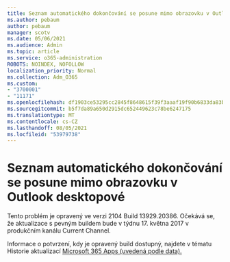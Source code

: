 ```yaml
---
title: Seznam automatického dokončování se posune mimo obrazovku v Outlook desktopové
ms.author: pebaum
author: pebaum
manager: scotv
ms.date: 05/06/2021
ms.audience: Admin
ms.topic: article
ms.service: o365-administration
ROBOTS: NOINDEX, NOFOLLOW
localization_priority: Normal
ms.collection: Adm_O365
ms.custom:
- "3700001"
- "11171"
ms.openlocfilehash: df1903ce53295cc2845f8648615f39f3aaaf19f90b6833da83b27ba836e44d4e
ms.sourcegitcommit: b5f7da89a650d2915dc652449623c78be6247175
ms.translationtype: MT
ms.contentlocale: cs-CZ
ms.lasthandoff: 08/05/2021
ms.locfileid: "53979738"
---
```

# <a name="autocomplete-list-scrolls-off-the-screen-in-outlook-desktop"></a>Seznam automatického dokončování se posune mimo obrazovku v Outlook desktopové

Tento problém je opravený ve verzi 2104 Build 13929.20386. Očekává se, že aktualizace s pevným buildem bude v týdnu 17. května 2017 v produkčním kanálu Current Channel. 

Informace o potvrzení, kdy je opravený build dostupný, najdete v tématu Historie aktualizací [Microsoft 365 Apps (uvedená podle data).](/officeupdates/update-history-microsoft365-apps-by-date)